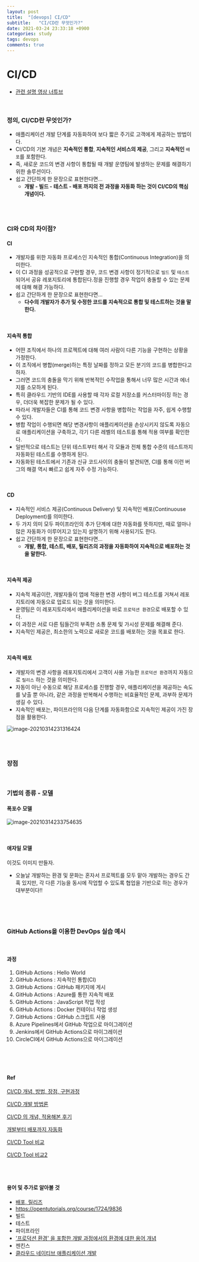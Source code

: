 ```yaml
---
layout: post
title:  "[devops] CI/CD"
subtitle:   "CI/CD란 무엇인가?"
date: 2021-03-24 23:33:18 +0900
categories: study
tags: devops
comments: true
---
```

# CI/CD

* [관련 설명 영상 너튜브](https://www.youtube.com/watch?v=R8_veQiYBjI)

<br/>

### 정의, CI/CD란 무엇인가?

* 애플리케이션 개발 단계를 자동화하여 보다 짧은 주기로 고객에게 제공하는 방법이다.
* CI/CD의 기본 개념은 **지속적인 통합**, **지속적인 서비스의 제공**, 그리고 **지속적인** `배포`를 포함한다.
* 즉, 새로운 코드의 변경 사항이 통합될 때 개발 운영팀에 발생하는 문제를 해결하기 위한 솔루션이다.
* 쉽고 간단하게 한 문장으로 표현한다면...
  * **개발 - 빌드 - 테스트 - 배포 까지의 전 과정을 자동화 하는 것이 CI/CD의 핵심 개념이다.**

<br/>
<br/>

### CI와 CD의 차이점?

#### CI

* 개발자를 위한 자동화 프로세스인 지속적인 통합(Continuous Integration)을 의미한다.
* 이 CI 과정을 성공적으로 구현할 경우, 코드 변경 사항이 정기적으로 `빌드` 및 `테스트` 되어서 공유 레포지토리에 통합된다.정을 진행할 경우 작업이 충돌할 수 있는 문제에 대해 해결 가능하다.
* 쉽고 간단하게 한 문장으로 표현한다면...
  * **다수의 개발자가 추가 및 수정한 코드를 지속적으로 통합 및 테스트하는 것을 말한다.**

<br/>

#### 지속적 통합

* 어떤 조직에서 하나의 프로젝트에 대해 여러 사람이 다른 기능을 구현하는 상황을 가정한다.
* 이 조직에서 병합(merge)하는 특정 날짜를 정하고 모든 분기의 코드를 병합한다고 하자.
* 그러면 코드의 충돌을 막기 위해 반복적인 수작업을 통해서 너무 많은 시간과 에너지를 소모하게 된다.
* 특히 클라우드 기반의 IDE를 사용할 때 각자 로컬 저장소를 커스터마이징 하는 경우, 더더욱 복잡한 문제가 될 수 있다.
* 따라서 개발자들은 CI를 통해 코드 변경 사항을 병합하는 작업을 자주, 쉽게 수행할 수 있다.
* 병합 작업이 수행되면 해당 변경사항이 애플리케이션을 손상시키지 않도록 자동으로 애플리케이션을 구축하고, 각기 다른 레벨의 테스트를 통해 적용 여부를 확인한다.
* 일반적으로 테스트는 단위 테스트부터 해서 각 모듈과 전체 통합 수준의 테스트까지 자동화된 테스트를 수행하게 된다.
* 자동화된 테스트에서 기존과 신규 코드사이의 충돌이 발견되면, CI를 통해 이런 버그의 해결 역시 빠르고 쉽게 자주 수정 가능하다.

<br/>

#### CD

* 지속적인 서비스 제공(Continuous Delivery) 및 지속적인 배포(Continuouse Deployment)를 의미한다.
* 두 가지 의미 모두 파이프라인의 추가 단계에 대한 자동화를 뜻하지만, 때로 얼마나 많은 자동화가 이루어지고 있는지 설명하기 위해 사용되기도 한다.
* 쉽고 간단하게 한 문장으로 표현한다면...
  * **개발, 통합, 테스트, 배포, 릴리즈의 과정을 자동화하여 지속적으로 배포하는 것을 말한다.**

<br/>

#### 지속적 제공

* 지속적 제공이란, 개발자들이 앱에 적용한 변경 사항이 버그 테스트를 거쳐서 레포지토리에 자동으로 업로드 되는 것을 의미한다.
* 운영팀은 이 레포지토리에서 애플리케이션을 바로 `프로덕션 환경`으로 배포할 수 있다.
* 이 과정은 서로 다른 팀들간의 부족한 소통 문제 및 가시성 문제를 해결해 준다.
* 지속적인 제공은, 최소한의 노력으로 새로운 코드를 배포하는 것을 목표로 한다.

<br/>

#### 지속적 배포

* 개발자의 변경 사항을 레포지토리에서 고객이 사용 가능한 `프로덕션 환경`까지 자동으로 `릴리스` 하는 것을 의미한다.
* 자동이 아닌 수동으로 해당 프로세스를 진행할 경우, 애플리케이션을 제공하는 속도를 낮출 뿐 아니라, 같은 과정을 반복해서 수행하는 비효율적인 문제, 과부하 문제가 생길 수 있다.
* 지속적인 배포는, 파이프라인의 다음 단계를 자동화함으로 지속적인 제공이 가진 장점을 활용한다.

![image-20210314231316424](/assets/img/study/devops/image-20210314231316424.png)

<br/>
<br/>

### 장점

<br/>

### 기법의 종류 - 모델

#### 폭포수 모델

![image-20210314233754635](/assets/img/study/devops/image-20210314233754635.png)

<br/>

#### 애자일 모델

이것도 이미지 만들자.

* 오늘날 개발하는 환경 및 문화는 혼자서 프로젝트를 모두 맡아 개발하는 경우도 간혹 있지만, 각 다른 기능을 동시에 작업할 수 있도록 협업을 기반으로 하는 경우가 대부분이다!!

<br/>
<br/>
<br/>

### GitHub Actions을 이용한 DevOps 실습 예시

<br/>

#### 과정

1. GitHub Actions : Hello World
2. GitHub Actions : 지속적인 통합(CI)
3. GitHub Actions : GitHub 패키지에 게시
4. GitHub Actions : Azure를 통한 지속적 배포
5. GitHub Actions : JavaScript 작업 작성
6. GitHub Actions : Docker 컨테이너 작업 생성
7. GitHub Actions : GitHub 스크립트 사용
8. Azure Pipelines에서 GitHub 작업으로 마이그레이션
9. Jenkins에서 GitHub Actions으로 마이그레이션
10. CircleCI에서 GitHub Actions으로 마이그레이션

<br/>
<br/>
<br/>

#### Ref

[CI/CD 개념, 방법, 장점, 구현과정](https://www.redhat.com/ko/topics/devops/what-is-ci-cd)

[CI/CD 개발 방법론](https://pepgotesting.com/continuous-integration/)

[CI/CD 의 개념, 적용해본 후기](https://deveric.tistory.com/106)

[개발부터 배포까지 자동화](https://minz.dev/18)

[CI/CD Tool 비교](https://medium.com/day34/ci-cd-tool-comparison-f710a4777852)

[CI/CD Tool 비교2](https://velog.io/@hanblueblue/CICD-%ED%88%B4-%EB%B9%84%EA%B5%90)


<br/>
<br/>

#### 용어 및 추가로 알아볼 것

* [배포, 릴리즈](https://opentutorials.org/course/1724/9836)
* https://opentutorials.org/course/1724/9836
* 빌드
* 테스트
* 파이프라인
* ['프로덕션 환경' 을 포함한 개발 과정에서의 환경에 대한 용어 개념](https://bcho.tistory.com/759)
* 젠킨스
* [클라우드 네이티브 애플리케이션 개발](https://www.redhat.com/ko/topics/cloud-native-apps)



